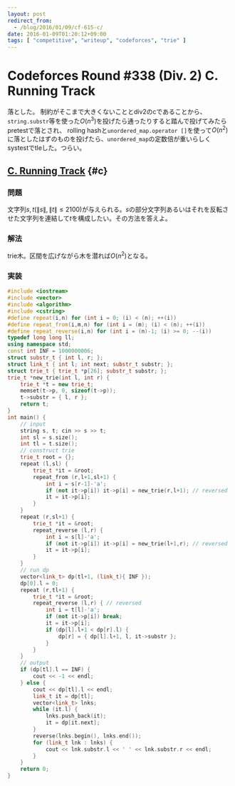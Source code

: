 ```yaml
---
layout: post
redirect_from:
  - /blog/2016/01/09/cf-615-c/
date: 2016-01-09T01:20:12+09:00
tags: [ "competitive", "writeup", "codeforces", "trie" ]
---
```


# Codeforces Round #338 (Div. 2) C. Running Track

落とした。
制約がそこまで大きくないこととdiv2のcであることから、`string.substr`等を使った$O(n^3)$を投げたら通ったりすると踏んで投げてみたらpretestで落とされ、
rolling hashと`unordered_map.operator []`を使って$O(n^2)$に落としたはずのものを投げたら、`unordered_map`の定数倍が重いらしくsystestでtleした。つらい。

## [C. Running Track](http://codeforces.com/contest/615/problem/C) {#c}

### 問題

文字列$s,t$($\|s\|,\|t\| \le 2100$)が与えられる。$s$の部分文字列あるいはそれを反転させた文字列を連結して$t$を構成したい。その方法を答えよ。

### 解法

trie木。区間を広げながら木を潜れば$O(n^2)$となる。

### 実装

``` c++
#include <iostream>
#include <vector>
#include <algorithm>
#include <cstring>
#define repeat(i,n) for (int i = 0; (i) < (n); ++(i))
#define repeat_from(i,m,n) for (int i = (m); (i) < (n); ++(i))
#define repeat_reverse(i,n) for (int i = (n)-1; (i) >= 0; --(i))
typedef long long ll;
using namespace std;
const int INF = 1000000006;
struct substr_t { int l, r; };
struct link_t { int l; int next; substr_t substr; };
struct trie_t { trie_t *p[26]; substr_t substr; };
trie_t *new_trie(int l, int r) {
    trie_t *t = new trie_t;
    memset(t->p, 0, sizeof(t->p));
    t->substr = { l, r };
    return t;
}
int main() {
    // input
    string s, t; cin >> s >> t;
    int sl = s.size();
    int tl = t.size();
    // construct trie
    trie_t root = {};
    repeat (l,sl) {
        trie_t *it = &root;
        repeat_from (r,l+1,sl+1) {
            int i = s[r-1]-'a';
            if (not it->p[i]) it->p[i] = new_trie(r,l+1); // reversed
            it = it->p[i];
        }
    }
    repeat (r,sl+1) {
        trie_t *it = &root;
        repeat_reverse (l,r) {
            int i = s[l]-'a';
            if (not it->p[i]) it->p[i] = new_trie(l+1,r); // reversed
            it = it->p[i];
        }
    }
    // run dp
    vector<link_t> dp(tl+1, (link_t){ INF });
    dp[0].l = 0;
    repeat (r,tl+1) {
        trie_t *it = &root;
        repeat_reverse (l,r) { // reversed
            int i = t[l]-'a';
            if (not it->p[i]) break;
            it = it->p[i];
            if (dp[l].l+1 < dp[r].l) {
                dp[r] = { dp[l].l+1, l, it->substr };
            }
        }
    }
    // output
    if (dp[tl].l == INF) {
        cout << -1 << endl;
    } else {
        cout << dp[tl].l << endl;
        link_t it = dp[tl];
        vector<link_t> lnks;
        while (it.l) {
            lnks.push_back(it);
            it = dp[it.next];
        }
        reverse(lnks.begin(), lnks.end());
        for (link_t lnk : lnks) {
            cout << lnk.substr.l << ' ' << lnk.substr.r << endl;
        }
    }
    return 0;
}
```
